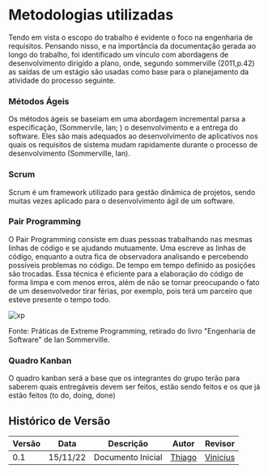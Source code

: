# Metodologias utilizadas
Tendo em vista o escopo do trabalho é evidente o foco na engenharia de requisitos. Pensando nisso, e na importância da documentação gerada ao longo do trabalho, foi identificado um vínculo com abordagens de desenvolvimento dirigido a plano, onde, segundo sommerville (2011,p.42) as saídas de um estágio são usadas como base para o planejamento da atividade do processo seguinte.

### Métodos Ágeis
Os métodos ágeis se baseiam em uma abordagem incremental parsa a especificação, (Sommervile, Ian; ) o desenvolvimento e a entrega do software. Eles são mais adequados ao desenvolvimento de aplicativos nos quais os requisitos de sistema mudam rapidamente durante o processo de desenvolvimento (Sommerville, Ian).

### Scrum
Scrum é um framework utilizado para gestão dinâmica de projetos, sendo muitas vezes aplicado para o desenvolvimento ágil de um software.

### Pair Programming
O Pair Programming consiste em duas pessoas trabalhando nas mesmas linhas de código e se ajudando mutuamente. Uma escreve as linhas de código, enquanto a outra fica de observadora analisando e percebendo possíveis problemas no código. De tempo em tempo definido as posições são trocadas. Essa técnica é eficiente para a elaboração do código de forma limpa e com menos erros, além de não se tornar preocupando o fato de um desenvolvedor tirar férias, por exemplo, pois terá um parceiro que esteve presente o tempo todo.

![xp](https://user-images.githubusercontent.com/56610229/176553394-f0233d20-3fbc-4772-9ec3-802e5c0ba439.png)
<figcaption>Fonte: Práticas de Extreme Programming, retirado do livro "Engenharia de Software" de Ian Sommerville.</figcaption>

### Quadro Kanban
O quadro kanban será a base que os integrantes do grupo terão para saberem quais entregáveis devem ser feitos, estão sendo feitos e os que já estão feitos (to do, doing, done)

## Histórico de Versão

| Versão | Data | Descrição | Autor | Revisor
|--------|------|-----------|-------| -------
| 0.1 | 15/11/22 | Documento Inicial |[Thiago](https://github.com/thiago-vivan) | [Vinicius](https://github.com/viniman27)
